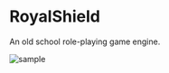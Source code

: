 # RoyalShield
An old school role-playing game engine.


![sample](http://s17.postimg.org/ol7in8pof/rs_ide.png)
